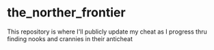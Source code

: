 # the_norther_frontier

This repository is where I'll publicly update my cheat as I progress thru finding nooks and crannies in their anticheat
